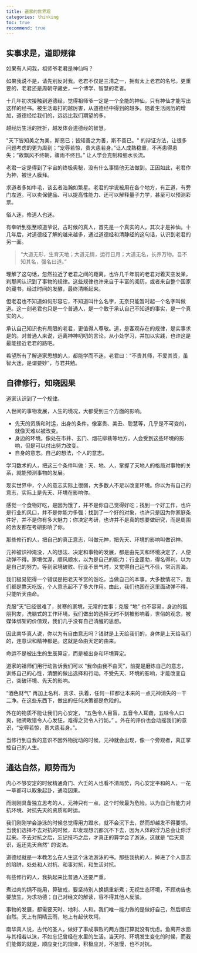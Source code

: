 ```yaml
---
title: 道家的世界观
categories: thinking
toc: true
recommend: true
---
```




## 实事求是，道即规律

如果有人问我，祖师爷老君是神仙吗？

如果我说不是，请先别反对我。老君不仅是三清之一，拥有太上老君的名号。更重要的，老君还是周朝守藏史，一个博学、智慧的老者。

十几年初次接触到道德经，觉得祖师爷一定是一个全能的神仙，只有神仙才能写出这样的经书。被生活毒打的越厉害，从道德经中得到的越多。随着生活阅历的增加，道德经给我们的，远远比我们期望的多。

越经历生活的挫折，越发体会道德经的智慧。

"天下皆知美之为美，斯恶已；皆知善之为善，斯不善已。" 的辩证方法，让很多问题考虑的更为周到；“宠辱若惊，贵大患若身。”让人成熟稳重，不再患得患失；“故飘风不终朝，骤雨不终日。” 让人学会克制和细水长流。

老君一定是得到了宇宙的终极奥秘，没有什么事情他无法做到。正因如此，老君作为神，被世人膜拜。

求道者多如牛毛，谈玄者浩瀚如繁星。老君的学说被用在各个地方，有正道，有旁门左道。可以卖保健品、可以提高性能力、还可以解释量子力学，甚至可以预测彩票。

俗人迷，修道人也迷。

有幸听到张至顺道爷说，古时候的真人，首先是一个真实的人，其次才是神仙。十几年后，对道德经了解的越来越多，通过道德经和清静经的这句话，认识到老君的另一面。

> “大道无形，生育天地；大道无情，运行日月；大道无名，长养万物。吾不知其名，强名曰道。”

理解了这句话，忽然拉近了老君之间的距离。也许几千年前的老君对着天空发呆，刹那间认识到了事物的规律。这些规律也许来自于丰富的阅历，或者来自整个国家的藏书，经过时间的发酵，最终清晰起来。

但老君也不知道如何形容它，不知道叫什么名字，无奈只能暂时起一个名字叫做道。这一刻老君也只是一个普通人，是一个敢于承认自己不知道的事实，是一个真实的人。

承认自己知识也有局限的老君，更值得人尊敬。道，是客观存在的规律，是实事求是的。对普通人来说，远离神神叨叨的言论，从小处学习，并加以实践，也许这是最能接近老君的路吧。

希望所有了解道家思想的人，都能学而不迷。老君曰：“不贵其师，不爱其资，虽智大迷，是谓要妙”，与君共勉。




## 自律修行，知晓因果

道家认识到了一个规律。

人世间的事物发展，人生的境况，大都受到三个方面的影响。

- 先天的资质和时运，出身的条件。像富贵、美丑、聪慧等，几乎是不可变的，就像天难以被改变。
- 身边的环境。像处在市井、玄门、烟花柳巷等地方，人会受到这些环境的影响，但是可以付出努力改变。
- 自身的意志。自己的想法，个人的意志。

学习数术的人，把这三个条件叫做：天、地、人，掌握了天地人的格局对事物的关系，就能预测事物的发展。

现实世界中，个人的意志实际上很弱，大多数人不足以改变环境。你以为有自己的意志，实际上是先天、环境在影响你。

感觉一个食物好吃，是因为饿了，并不是你自己觉得好吃；找到一个好工作，也许是行业的风口，并不是你能力多强；找到了一个好的对象，也许只是因为你家庭条件好，并不是你有多大魅力；你决定考研，也许并不是真的想要做研究，而是周围的舍友都在考研影响了你。

那些修行的人，把自己的真正意志，叫做元神，把先天、环境的影响叫做识神。

元神被识神淹没，人的想法、决定和事物的发展，都是由先天和环境决定了，人便动弹不得。家境优渥，顺风顺水，以为是自己的能力；行业蓬勃，得名得利，以为是自己的努力。等到家境破败、行业不景气时，又觉得自己运气不佳，常沉苦海。

我们极易犯得一个错误是把老天爷赏的饭吃，当做自己的本事。大多数情况下，我们都是靠天吃饭，个人意志起不了多大作用。由此，我们也困在这里面动弹不得，只能听天由命。

克服“天”已经很难了，贫寒的家境，无常的世事；克服 “地” 也不容易，身边的狐朋狗友，洗脑式的工作环境。我们做出的选择无时不刻被影响着，世俗的观念，被媒体绑架的价值观，我们几乎没有自己清醒的思想。

因此南华真人说，你以为有自由意志吗？钱财是上天给我们的，身体是上天给我们的，连意识和精神都是。这就是命由天定的由来。

命运不是被出生的生辰算定，而是被出身和环境算定。

道家的祖师们用行动告诉我们可以 “我命由我不由天”，前提是磨炼自己的意志，训练自己的心性，清醒的做出选择和行动。不受先天、环境的影响，才能改变自己，突破环境、先天的影响。

“酒色财气” 再加上名利、贪求、执着，任何一样都让本来的一点元神消失的一干二净。在这些东西下，做出的任何决策都是危险的。

外在的物质不能让我们内心安定， “五色令人目盲，五音令人耳聋，五味令人口爽，驰骋畋猎令人心发狂，难得之货令人行妨。” 。外在的评价也会动摇我们的意识，“宠辱若惊，贵大患若身。”。

当修行到自我的意识不因外物扰动的时候，元神就会出现，像一个旁观者，真正掌控自己的人生。

## 通达自然，顺势而为

内心不够安定的时候精通奇门、六壬的人也看不清局势，内心安定平和的人，一花一草都可以取象起卦，通晓因果。

而刚刚具备独立思考的人，元神只有一点，这个时候最为危险。以为自己有能力对抗环境、对抗先天的资质和时运。

我们刚刚学会游泳的时候总觉得用力蹬水，就不会沉下去，然而却越发不得要领。当我们选择不去对抗的时候，却发现想沉都沉不下去，因为人体的浮力总会让你浮起来。不去对抗之后，忘记技巧之后，才真正的算学会了游泳，这就是 “后天意识，返还先天自然” 的说法。

道德经就是一本教怎么在人生这个泳池游泳的书。那些我执的人，掉进了个人意志的陷阱，处处和人对抗、和事对抗，和生活对抗。

有些修行的人，我执起来比普通人还要严重。

煮过肉的锅不能用，算破戒，要坚持别人换锅重新煮；无视生态环境，不顾劝告也要放生，为求功德；自己对经文的解读，容不得其他人反驳。

事物的发展，都需要天时、地利、人和。我们唯一能力做的是做好自己，然后顺应自然。天上有阴晴云雨，地上有起伏坎坷。

南华真人说，古代的圣人，做好了事成事败的两方面打算就没有忧虑。鱼离开水面与其相若以沫，不如忘记曾经在水里的生活。当天时、环境发生变化的时候，而我们能做的就是，顺应变化的规律，积极应对，不怠慢，也不对抗。



